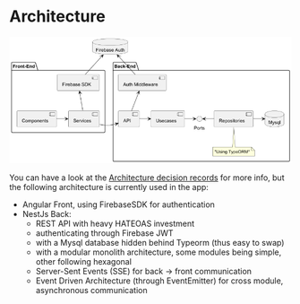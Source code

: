# Architecture

![Architecture](./schemas/overall-architecture.png)

You can have a look at the [Architecture decision records](./decisions/decisions.md) for more info, but the following architecture is currently used in the app:
* Angular Front, using FirebaseSDK for authentication
* NestJs Back:
  * REST API with heavy HATEOAS investment
  * authenticating through Firebase JWT
  * with a Mysql database hidden behind Typeorm (thus easy to swap)
  * with a modular monolith architecture, some modules being simple, other following hexagonal
  * Server-Sent Events (SSE) for back -> front communication
  * Event Driven Architecture (through EventEmitter) for cross module, asynchronous communication
